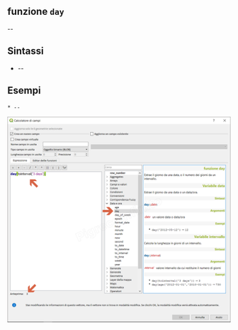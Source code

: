 ## funzione `day`

--

## Sintassi

* --

## Esempi
```
* --
```

<img src="/img/data_e_ora/day1.png">